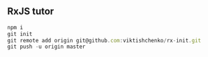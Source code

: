 ## RxJS tutor

```javascript
npm i
git init
git remote add origin git@github.com:viktishchenko/rx-init.git
git push -u origin master
```
